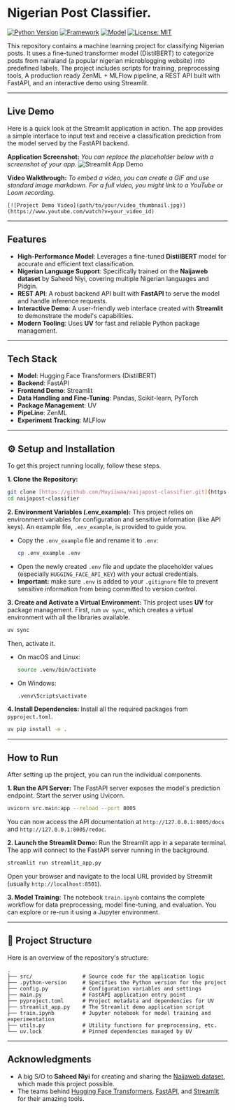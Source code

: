 # Nigerian Post Classifier.

[![Python Version](https://img.shields.io/badge/Python-3.9%2B-blue.svg)](https://www.python.org/downloads/)
[![Framework](https://img.shields.io/badge/Framework-FastAPI%20%7C%20Streamlit-green.svg)](https://fastapi.tiangolo.com/)
[![Model](https://img.shields.io/badge/Model-DistilBERT-yellow.svg)](https://huggingface.co/distilbert-base-uncased)
[![License: MIT](https://img.shields.io/badge/License-MIT-purple.svg)](https://opensource.org/licenses/MIT)

This repository contains a machine learning project for classifying Nigerian posts. It uses a fine-tuned transformer model (DistilBERT) to categorize posts from nairaland (a popular nigerian microblogging website) into predefined labels. The project includes scripts for training, preprocessing tools, A production ready ZenML + MLFlow pipeline, a REST API built with FastAPI, and an interactive demo using Streamlit.

---

## Live Demo

Here is a quick look at the Streamlit application in action. The app provides a simple interface to input text and receive a classification prediction from the model served by the FastAPI backend.

**Application Screenshot:**
*You can replace the placeholder below with a screenshot of your app.*
![Streamlit App Demo](path/to/your/streamlit_demo.png)

**Video Walkthrough:**
*To embed a video, you can create a GIF and use standard image markdown. For a full video, you might link to a YouTube or Loom recording.*

`[![Project Demo Video](path/to/your/video_thumbnail.jpg)](https://www.youtube.com/watch?v=your_video_id)`

---

## Features

* **High-Performance Model**: Leverages a fine-tuned **DistilBERT** model for accurate and efficient text classification.
* **Nigerian Language Support**: Specifically trained on the **Naijaweb dataset** by Saheed Niyi, covering multiple Nigerian languages and Pidgin.
* **REST API**: A robust backend API built with **FastAPI** to serve the model and handle inference requests.
* **Interactive Demo**: A user-friendly web interface created with **Streamlit** to demonstrate the model's capabilities.
* **Modern Tooling**: Uses **UV** for fast and reliable Python package management.

---

## Tech Stack

* **Model**: Hugging Face Transformers (DistilBERT)
* **Backend**: FastAPI
* **Frontend Demo**: Streamlit
* **Data Handling and Fine-Tuning**: Pandas, Scikit-learn, PyTorch
* **Package Management**: UV
* **PipeLine**: ZenML
* **Experiment Tracking**: MLFlow

---

## ⚙️ Setup and Installation

To get this project running locally, follow these steps.

**1. Clone the Repository:**
```bash
git clone [https://github.com/Muyiiwaa/naijapost-classifier.git](https://github.com/Muyiiwaa/naijapost-classifier.git)
cd naijapost-classifier
````

**2. Environment Variables (.env_example):**
This project relies on environment variables for configuration and sensitive information (like API keys). An example file, `.env_example`, is provided to guide you.

  * Copy the `.env_example` file and rename it to `.env`:
    ```bash
    cp .env_example .env
    ```
  * Open the newly created `.env` file and update the placeholder values (especially `HUGGING_FACE_API_KEY`) with your actual credentials.
  * **Important:** make sure `.env` is added to your `.gitignore` file to prevent sensitive information from being committed to version control.

**3. Create and Activate a Virtual Environment:**
This project uses **UV** for package management. First, run `uv sync`, which creates a virtual environment with all the libraries available.

```bash
uv sync
```

Then, activate it.

  * On macOS and Linux:
    ```bash
    source .venv/bin/activate
    ```
  * On Windows:
    ```bash
    .venv\Scripts\activate
    ```

**4. Install Dependencies:**
Install all the required packages from `pyproject.toml`.

```bash
uv pip install -e .
```

-----

## How to Run

After setting up the project, you can run the individual components.

**1. Run the API Server:**
The FastAPI server exposes the model's prediction endpoint. Start the server using Uvicorn.

```bash
uvicorn src.main:app --reload --port 8005
```

You can now access the API documentation at `http://127.0.0.1:8005/docs` and `http://127.0.0.1:8005/redoc`.

**2. Launch the Streamlit Demo:**
Run the Streamlit app in a separate terminal. The app will connect to the FastAPI server running in the background.

```bash
streamlit run streamlit_app.py
```

Open your browser and navigate to the local URL provided by Streamlit (usually `http://localhost:8501`).

**3. Model Training:**
The notebook `train.ipynb` contains the complete workflow for data preprocessing, model fine-tuning, and evaluation. You can explore or re-run it using a Jupyter environment.

-----

## 📂 Project Structure

Here is an overview of the repository's structure:

```
.
├── src/                # Source code for the application logic
├── .python-version     # Specifies the Python version for the project
├── config.py           # Configuration variables and settings
├── main.py             # FastAPI application entry point
├── pyproject.toml      # Project metadata and dependencies for UV
├── streamlit_app.py    # The Streamlit demo application script
├── train.ipynb         # Jupyter notebook for model training and experimentation
├── utils.py            # Utility functions for preprocessing, etc.
└── uv.lock             # Pinned dependencies managed by UV
```

-----

## Acknowledgments

  * A big S/O to **Saheed Niyi** for creating and sharing the [Naijaweb dataset](https://www.google.com/search?q=https://github.com/SaheedNIYI/NaijaWeb-Senti), which made this project possible.
  * The teams behind [Hugging Face Transformers](https://huggingface.co/), [FastAPI](https://fastapi.tiangolo.com/), and [Streamlit](https://streamlit.io/) for their amazing tools.

